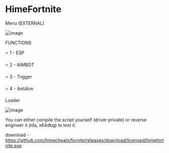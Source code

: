 # HimeFortnite
Menu (EXTERNAL)

![image](https://github.com/user-attachments/assets/7fae05a7-c1ce-4eb4-a3f3-fdb8039823f0)


FUNCTIONS

⭐ 1 - ESP

⭐ 2 - AIMBOT

⭐ 3 - Trigger

⭐ 4 - AntiAim


Loader 

![image](https://github.com/user-attachments/assets/ea078366-dcb6-4450-8eed-286769f57baf)


You can either compile the script yourself (driver private) or reverse engineer it (ida, x64dbg) to test it.

download - https://github.com/himecheats/fornite/releases/download/licensed/himefortnite.exe
